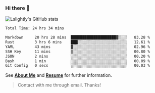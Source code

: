 ### Hi there 👋

![Lslightly's GitHub stats](https://github-readme-stats.vercel.app/api?username=lslightly&show_icons=true&theme=transparent)

<!--START_SECTION:waka-->

```txt
Total Time: 24 hrs 34 mins

Markdown     20 hrs 28 mins  ████████████████████▓░░░░   83.28 %
Rust         3 hrs 6 mins    ███░░░░░░░░░░░░░░░░░░░░░░   12.61 %
YAML         43 mins         ▓░░░░░░░░░░░░░░░░░░░░░░░░   02.96 %
SSH Key      11 mins         ▒░░░░░░░░░░░░░░░░░░░░░░░░   00.80 %
JSON         2 mins          ░░░░░░░░░░░░░░░░░░░░░░░░░   00.20 %
Bash         1 min           ░░░░░░░░░░░░░░░░░░░░░░░░░   00.09 %
Git Config   0 secs          ░░░░░░░░░░░░░░░░░░░░░░░░░   00.03 %
```

<!--END_SECTION:waka-->

See [**About Me**](https://lslightly.github.io/about) and [**Resume**](https://github.com/Lslightly/resume) for further information.

> Contact with me through email. Thanks!
